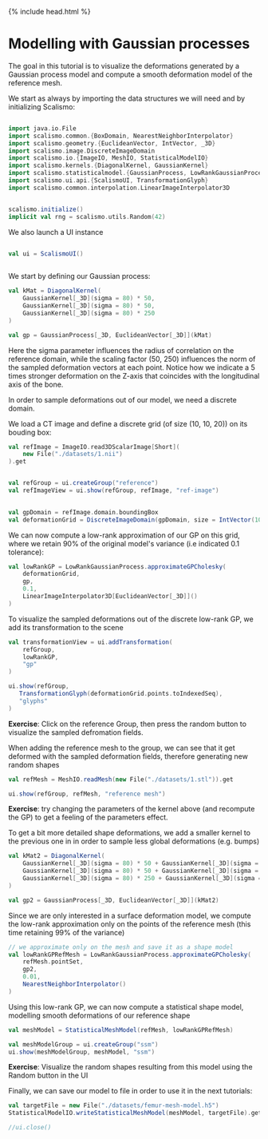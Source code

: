 {% include head.html %}

# Modelling with Gaussian processes

The goal in this tutorial is to visualize the deformations generated by a Gaussian process model and compute a smooth deformation model of the reference mesh.


We start as always by importing the data structures we will need and by initializing Scalismo:



```scala mdoc:silent

import java.io.File
import scalismo.common.{BoxDomain, NearestNeighborInterpolator}
import scalismo.geometry.{EuclideanVector, IntVector, _3D}
import scalismo.image.DiscreteImageDomain
import scalismo.io.{ImageIO, MeshIO, StatisticalModelIO}
import scalismo.kernels.{DiagonalKernel, GaussianKernel}
import scalismo.statisticalmodel.{GaussianProcess, LowRankGaussianProcess, StatisticalMeshModel}
import scalismo.ui.api.{ScalismoUI, TransformationGlyph}
import scalismo.common.interpolation.LinearImageInterpolator3D


scalismo.initialize()
implicit val rng = scalismo.utils.Random(42)
```

We also launch a UI instance
    
```scala mdoc:silent

val ui = ScalismoUI()
    
```

We start by defining our Gaussian process:  

```scala mdoc:silent
val kMat = DiagonalKernel(
    GaussianKernel[_3D](sigma = 80) * 50,
    GaussianKernel[_3D](sigma = 80) * 50,
    GaussianKernel[_3D](sigma = 80) * 250
)

val gp = GaussianProcess[_3D, EuclideanVector[_3D]](kMat)
```

Here the sigma parameter influences the radius of correlation on the reference 
domain, while the scaling factor (50, 250) influences the norm of the sampled deformation 
vectors at each point. Notice how we indicate a 5 times stronger deformation on the Z-axis
that coincides with the longitudinal axis of the bone.

In order to sample deformations out of our model, we need a discrete domain. 

We load a CT image and define a discrete grid (of size (10, 10, 20)) on its bouding box:

```scala mdoc:silent    
val refImage = ImageIO.read3DScalarImage[Short](
    new File("./datasets/1.nii")
).get


val refGroup = ui.createGroup("reference")
val refImageView = ui.show(refGroup, refImage, "ref-image")
   

val gpDomain = refImage.domain.boundingBox
val deformationGrid = DiscreteImageDomain(gpDomain, size = IntVector(10, 10, 20))
```

We can now compute a low-rank approximation of our GP on this grid, where we retain 90% of 
the original model's variance (i.e indicated 0.1 tolerance):
 
```scala mdoc:silent 
val lowRankGP = LowRankGaussianProcess.approximateGPCholesky(
    deformationGrid,
    gp,
    0.1,
    LinearImageInterpolator3D[EuclideanVector[_3D]]()
)
```

To visualize the sampled deformations out of the discrete low-rank GP, we add
its transformation to the scene

```scala mdoc:silent
val transformationView = ui.addTransformation(
    refGroup,
    lowRankGP,
    "gp"
)

ui.show(refGroup,
   TransformationGlyph(deformationGrid.points.toIndexedSeq),
   "glyphs"
)
```

**Exercise**: Click on the reference Group, then press the random button to visualize 
the sampled defromation fields. 


When adding the reference mesh to the group, we can see that it get deformed with the sampled
deformation fields, therefore generating new random shapes


```scala mdoc:silent
val refMesh = MeshIO.readMesh(new File("./datasets/1.stl")).get

ui.show(refGroup, refMesh, "reference mesh")
```

**Exercise**: try changing the parameters of the kernel above (and recompute the GP) to get
a feeling of the parameters effect.


To get a bit more detailed shape deformations, we add a smaller kernel to the previous one in 
in order to sample less global deformations (e.g. bumps)

```scala mdoc:silent
val kMat2 = DiagonalKernel(
    GaussianKernel[_3D](sigma = 80) * 50 + GaussianKernel[_3D](sigma = 40) * 20,
    GaussianKernel[_3D](sigma = 80) * 50 + GaussianKernel[_3D](sigma = 40) * 20,
    GaussianKernel[_3D](sigma = 80) * 250 + GaussianKernel[_3D](sigma = 40) * 80
)

val gp2 = GaussianProcess[_3D, EuclideanVector[_3D]](kMat2)
```

Since we are only interested in a surface deformation model, we compute the 
low-rank approximation only on the points of the reference mesh 
(this time retaining 99% of the variance)

```scala mdoc:silent
// we approximate only on the mesh and save it as a shape model
val lowRankGPRefMesh = LowRankGaussianProcess.approximateGPCholesky(
    refMesh.pointSet,
    gp2,
    0.01,
    NearestNeighborInterpolator()
)
```

Using this low-rank GP, we can now compute a statistical shape model, modelling smooth deformations of our reference shape
    
```scala mdoc:silent
val meshModel = StatisticalMeshModel(refMesh, lowRankGPRefMesh)

val meshModelGroup = ui.createGroup("ssm")
ui.show(meshModelGroup, meshModel, "ssm")
```
    
**Exercise**: Visualize the random shapes resulting from this model using the Random button in the UI
    
    
Finally, we can save our model to file in order to use it in the next tutorials:    

```scala mdoc:silent
val targetFile = new File("./datasets/femur-mesh-model.h5")
StatisticalModelIO.writeStatisticalMeshModel(meshModel, targetFile).get
```

```scala mdoc:invisible
//ui.close()
```
